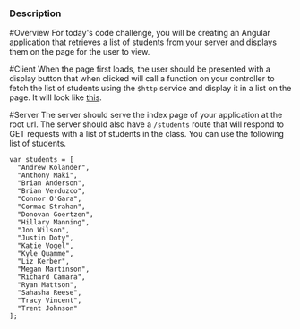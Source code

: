 ### Description

#Overview
For today's code challenge, you will be creating an Angular application that retrieves a list of students from your server and displays them on the page for the user to view.

#Client
When the page first loads, the user should be presented with a display button that when clicked will call a function on your controller to fetch the list of students using the `$http` service and display it in a list on the page. It will look like [this](https://ninjastorage.blob.core.windows.net/html/M9FLD/index.html#a6dc2c72-7210-8348-3a96-b0b0ec3434ef).

#Server
The server should serve the index page of your application at the root url. The server should also have a `/students` route that will respond to GET requests with a list of students in the class. You can use the following list of students.

```
var students = [
  "Andrew Kolander",
  "Anthony Maki",
  "Brian Anderson",
  "Brian Verduzco",
  "Connor O'Gara",
  "Cormac Strahan",
  "Donovan Goertzen",
  "Hillary Manning",
  "Jon Wilson",
  "Justin Doty",
  "Katie Vogel",
  "Kyle Quamme",
  "Liz Kerber",
  "Megan Martinson",
  "Richard Camara",
  "Ryan Mattson",
  "Sahasha Reese",
  "Tracy Vincent",
  "Trent Johnson"
];
```
